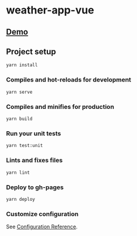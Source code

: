 # weather-app-vue

## [Demo](https://gnklv.github.io/weather-app-vue/)

## Project setup
```
yarn install
```

### Compiles and hot-reloads for development
```
yarn serve
```

### Compiles and minifies for production
```
yarn build
```

### Run your unit tests
```
yarn test:unit
```

### Lints and fixes files
```
yarn lint
```

### Deploy to gh-pages
```
yarn deploy
```

### Customize configuration
See [Configuration Reference](https://cli.vuejs.org/config/).
